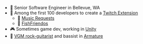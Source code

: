 - 🔭 Senior Software Engineer in Bellevue, WA
- 🚀 Among the first 100 developers to create a [Twitch Extension](https://www.twitch.tv/p/extensions/)
  - 🎤 [Music Requests](https://dashboard.twitch.tv/extensions/yvi77da9edbnjuffpghz4uluzf021g)
  - 🐠 [FishFriendos](https://dashboard.twitch.tv/extensions/uqbw5s35wg1ztqw1kmrf37swiwxmyi)
- 🎮 Sometimes game dev, working in [Unity](https://unity.com/)
- 🎸 [VGM rock-guitarist](https://colbydude.com/music) and bassist in [Armature](https://armature.band)
